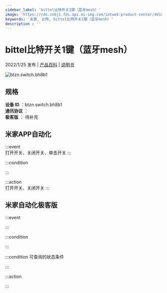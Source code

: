 ```yaml
---
sidebar_label: 'bittel比特开关1键（蓝牙mesh）'
image: 'https://cdn.cnbj1.fds.api.mi-img.com/iotweb-product-center/491d659e6b954d9a6d07ab040a2ef0a5_1638959478184.png?GalaxyAccessKeyId=AKVGLQWBOVIRQ3XLEW&Expires=9223372036854775807&Signature=r2nZ+Z/ozh3bkrDBjEXlFgiYeyk='
keywords: '米家, 比特, bittel比特开关1键（蓝牙mesh）'
description : ''
---
```

# bittel比特开关1键（蓝牙mesh）

2022/1/25 发布 | [产品百科](https://home.mi.com/webapp/content/baike/product/index.html?model=btzn.switch.bh8b1/) | [说明书](https://home.mi.com/views/introduction.html?model=btzn.switch.bh8b1&region=cn)

![btzn.switch.bh8b1](https://cdn.cnbj1.fds.api.mi-img.com/iotweb-product-center/491d659e6b954d9a6d07ab040a2ef0a5_1638959478184.png?GalaxyAccessKeyId=AKVGLQWBOVIRQ3XLEW&Expires=9223372036854775807&Signature=r2nZ+Z/ozh3bkrDBjEXlFgiYeyk=)

## 规格  
> 
**设备 ID** ：btzn.switch.bh8b1  
**通讯协议** ：  
**极客版**  ： 待补充 


## 米家APP自动化  

:::event  
打开开关、关闭开关、单击开关
:::

:::condition  

:::

:::action   
打开开关、关闭开关
:::

## 米家自动化极客版  

:::event  

:::

:::condition  

:::

:::condition 可查询的状态条件  

:::

:::action  

:::

        
